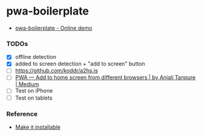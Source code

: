 pwa-boilerplate
===============
- [pwa-boilerplate - Online demo](https://dirkarnez.github.io/pwa-boilerplate/)

### TODOs
- [x] offline detection
- [x] added to screen detection + "add to screen" button
- [ ] https://github.com/koddr/a2hs.js
- [ ] [PWA — Add to home screen from different browsers | by Anjali Tanpure | Medium](https://tanpure-anjali.medium.com/pwa-add-to-home-screen-from-different-browsers-be8fd0c1be5b)
- [ ] Test on iPhone
- [ ] Test on tablets

### Reference
- [Make it installable](https://web.dev/codelab-make-installable/)
